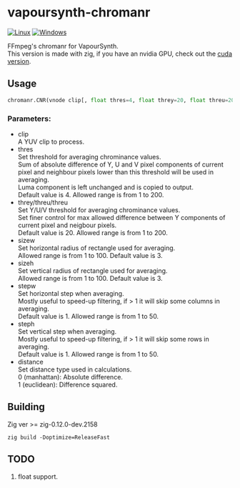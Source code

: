 # vapoursynth-chromanr
[![Linux](https://github.com/dnjulek/vapoursynth-chromanr/actions/workflows/linux-build.yml/badge.svg)](https://github.com/dnjulek/vapoursynth-chromanr/actions/workflows/linux-build.yml)
[![Windows](https://github.com/dnjulek/vapoursynth-chromanr/actions/workflows/windows-build.yml/badge.svg)](https://github.com/dnjulek/vapoursynth-chromanr/actions/workflows/windows-build.yml)

FFmpeg's chromanr for VapourSynth.\
This version is made with zig, if you have an nvidia GPU, check out the [cuda version](https://github.com/dnjulek/vapoursynth-chromanrcuda).

## Usage
```python
chromanr.CNR(vnode clip[, float thres=4, float threy=20, float threu=20, float threv=20, int sizew=3, int sizeh=3, int stepw=1, int steph=1, int distance=0])
```
### Parameters:

- clip\
    A YUV clip to process.
- thres\
    Set threshold for averaging chrominance values.\
    Sum of absolute difference of Y, U and V pixel components of current pixel and neighbour pixels lower than this threshold will be used in averaging.\
    Luma component is left unchanged and is copied to output.\
    Default value is 4. Allowed range is from 1 to 200.
- threy/threu/threu\
    Set Y/U/V threshold for averaging chrominance values.\
    Set finer control for max allowed difference between Y components of current pixel and neigbour pixels.\
    Default value is 20. Allowed range is from 1 to 200.
- sizew\
    Set horizontal radius of rectangle used for averaging.\
    Allowed range is from 1 to 100. Default value is 3.
- sizeh\
    Set vertical radius of rectangle used for averaging.\
    Allowed range is from 1 to 100. Default value is 3.
- stepw\
    Set horizontal step when averaging.\
    Mostly useful to speed-up filtering, if > 1 it will skip some columns in averaging.\
    Default value is 1. Allowed range is from 1 to 50.
- steph\
    Set vertical step when averaging.\
    Mostly useful to speed-up filtering, if > 1 it will skip some rows in averaging.\
    Default value is 1. Allowed range is from 1 to 50.
- distance\
    Set distance type used in calculations.\
    0 (manhattan): Absolute difference.\
    1 (euclidean): Difference squared.
## Building
Zig ver >= zig-0.12.0-dev.2158

``zig build -Doptimize=ReleaseFast``

## TODO
1. float support.
